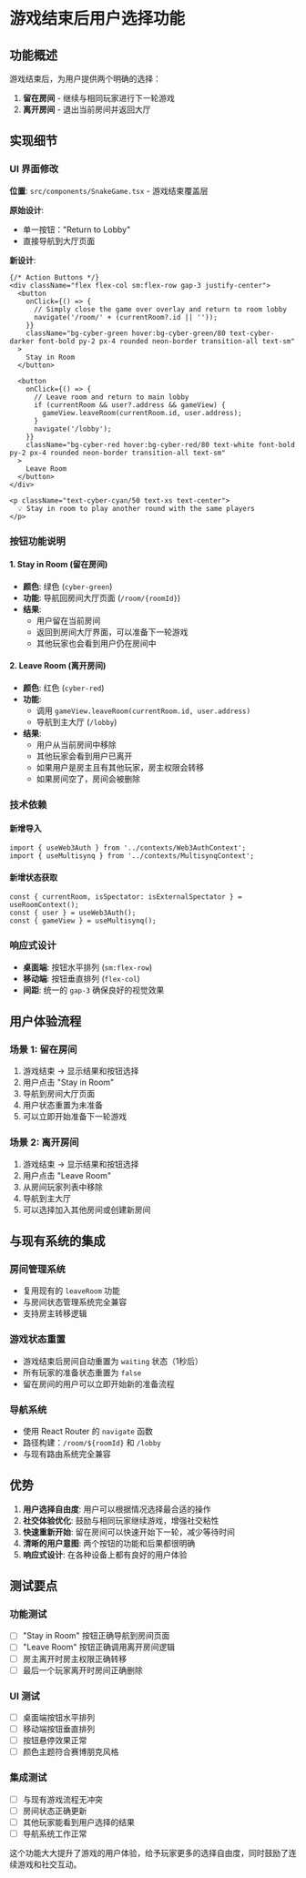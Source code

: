 # 游戏结束后用户选择功能

## 功能概述

游戏结束后，为用户提供两个明确的选择：
1. **留在房间** - 继续与相同玩家进行下一轮游戏
2. **离开房间** - 退出当前房间并返回大厅

## 实现细节

### UI 界面修改

**位置**: `src/components/SnakeGame.tsx` - 游戏结束覆盖层

**原始设计**:
- 单一按钮："Return to Lobby"
- 直接导航到大厅页面

**新设计**:
```tsx
{/* Action Buttons */}
<div className="flex flex-col sm:flex-row gap-3 justify-center">
  <button 
    onClick={() => {
      // Simply close the game over overlay and return to room lobby
      navigate('/room/' + (currentRoom?.id || ''));
    }}
    className="bg-cyber-green hover:bg-cyber-green/80 text-cyber-darker font-bold py-2 px-4 rounded neon-border transition-all text-sm"
  >
    Stay in Room
  </button>
  
  <button 
    onClick={() => {
      // Leave room and return to main lobby
      if (currentRoom && user?.address && gameView) {
        gameView.leaveRoom(currentRoom.id, user.address);
      }
      navigate('/lobby');
    }}
    className="bg-cyber-red hover:bg-cyber-red/80 text-white font-bold py-2 px-4 rounded neon-border transition-all text-sm"
  >
    Leave Room
  </button>
</div>

<p className="text-cyber-cyan/50 text-xs text-center">
  💡 Stay in room to play another round with the same players
</p>
```

### 按钮功能说明

#### 1. Stay in Room (留在房间)
- **颜色**: 绿色 (`cyber-green`)
- **功能**: 导航回房间大厅页面 (`/room/{roomId}`)
- **结果**: 
  - 用户留在当前房间
  - 返回到房间大厅界面，可以准备下一轮游戏
  - 其他玩家也会看到用户仍在房间中

#### 2. Leave Room (离开房间)
- **颜色**: 红色 (`cyber-red`)
- **功能**: 
  - 调用 `gameView.leaveRoom(currentRoom.id, user.address)` 
  - 导航到主大厅 (`/lobby`)
- **结果**:
  - 用户从当前房间中移除
  - 其他玩家会看到用户已离开
  - 如果用户是房主且有其他玩家，房主权限会转移
  - 如果房间空了，房间会被删除

### 技术依赖

#### 新增导入
```tsx
import { useWeb3Auth } from '../contexts/Web3AuthContext';
import { useMultisynq } from '../contexts/MultisynqContext';
```

#### 新增状态获取
```tsx
const { currentRoom, isSpectator: isExternalSpectator } = useRoomContext();
const { user } = useWeb3Auth();
const { gameView } = useMultisynq();
```

### 响应式设计

- **桌面端**: 按钮水平排列 (`sm:flex-row`)
- **移动端**: 按钮垂直排列 (`flex-col`)
- **间距**: 统一的 `gap-3` 确保良好的视觉效果

## 用户体验流程

### 场景 1: 留在房间
1. 游戏结束 → 显示结果和按钮选择
2. 用户点击 "Stay in Room"
3. 导航到房间大厅页面
4. 用户状态重置为未准备
5. 可以立即开始准备下一轮游戏

### 场景 2: 离开房间
1. 游戏结束 → 显示结果和按钮选择
2. 用户点击 "Leave Room"
3. 从房间玩家列表中移除
4. 导航到主大厅
5. 可以选择加入其他房间或创建新房间

## 与现有系统的集成

### 房间管理系统
- 复用现有的 `leaveRoom` 功能
- 与房间状态管理系统完全兼容
- 支持房主转移逻辑

### 游戏状态重置
- 游戏结束后房间自动重置为 `waiting` 状态（1秒后）
- 所有玩家的准备状态重置为 `false`
- 留在房间的用户可以立即开始新的准备流程

### 导航系统
- 使用 React Router 的 `navigate` 函数
- 路径构建：`/room/${roomId}` 和 `/lobby`
- 与现有路由系统完全兼容

## 优势

1. **用户选择自由度**: 用户可以根据情况选择最合适的操作
2. **社交体验优化**: 鼓励与相同玩家继续游戏，增强社交粘性
3. **快速重新开始**: 留在房间可以快速开始下一轮，减少等待时间
4. **清晰的用户意图**: 两个按钮的功能和后果都很明确
5. **响应式设计**: 在各种设备上都有良好的用户体验

## 测试要点

### 功能测试
- [ ] "Stay in Room" 按钮正确导航到房间页面
- [ ] "Leave Room" 按钮正确调用离开房间逻辑
- [ ] 房主离开时房主权限正确转移
- [ ] 最后一个玩家离开时房间正确删除

### UI 测试
- [ ] 桌面端按钮水平排列
- [ ] 移动端按钮垂直排列
- [ ] 按钮悬停效果正常
- [ ] 颜色主题符合赛博朋克风格

### 集成测试
- [ ] 与现有游戏流程无冲突
- [ ] 房间状态正确更新
- [ ] 其他玩家能看到用户选择的结果
- [ ] 导航系统工作正常

这个功能大大提升了游戏的用户体验，给予玩家更多的选择自由度，同时鼓励了连续游戏和社交互动。 